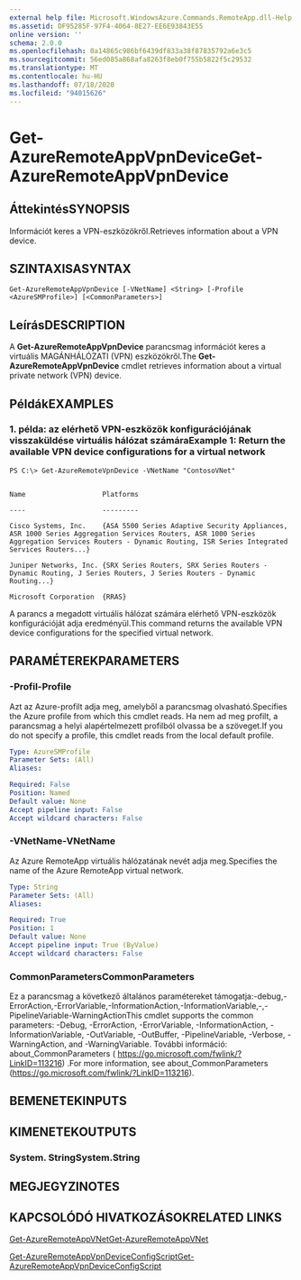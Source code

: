 ```yaml
---
external help file: Microsoft.WindowsAzure.Commands.RemoteApp.dll-Help.xml
ms.assetid: DF95285F-97F4-4064-8E27-EE6E93843E55
online version: ''
schema: 2.0.0
ms.openlocfilehash: 0a14865c986bf6439df833a38f87835792a6e3c5
ms.sourcegitcommit: 56ed085a868afa8263f8eb0f755b5822f5c29532
ms.translationtype: MT
ms.contentlocale: hu-HU
ms.lasthandoff: 07/18/2020
ms.locfileid: "94015626"
---
```

# <span data-ttu-id="0265f-101">Get-AzureRemoteAppVpnDevice</span><span class="sxs-lookup"><span data-stu-id="0265f-101">Get-AzureRemoteAppVpnDevice</span></span>

## <span data-ttu-id="0265f-102">Áttekintés</span><span class="sxs-lookup"><span data-stu-id="0265f-102">SYNOPSIS</span></span>
<span data-ttu-id="0265f-103">Információt keres a VPN-eszközökről.</span><span class="sxs-lookup"><span data-stu-id="0265f-103">Retrieves information about a VPN device.</span></span>

## <span data-ttu-id="0265f-104">SZINTAXISA</span><span class="sxs-lookup"><span data-stu-id="0265f-104">SYNTAX</span></span>

```
Get-AzureRemoteAppVpnDevice [-VNetName] <String> [-Profile <AzureSMProfile>] [<CommonParameters>]
```

## <span data-ttu-id="0265f-105">Leírás</span><span class="sxs-lookup"><span data-stu-id="0265f-105">DESCRIPTION</span></span>
<span data-ttu-id="0265f-106">A **Get-AzureRemoteAppVpnDevice** parancsmag információt keres a virtuális MAGÁNHÁLÓZATI (VPN) eszközökről.</span><span class="sxs-lookup"><span data-stu-id="0265f-106">The **Get-AzureRemoteAppVpnDevice** cmdlet retrieves information about a virtual private network (VPN) device.</span></span>

## <span data-ttu-id="0265f-107">Példák</span><span class="sxs-lookup"><span data-stu-id="0265f-107">EXAMPLES</span></span>

### <span data-ttu-id="0265f-108">1. példa: az elérhető VPN-eszközök konfigurációjának visszaküldése virtuális hálózat számára</span><span class="sxs-lookup"><span data-stu-id="0265f-108">Example 1: Return the available VPN device configurations for a virtual network</span></span>
```
PS C:\> Get-AzureRemoteVpnDevice -VNetName "ContosoVNet"


Name                   Platforms

----                   ---------

Cisco Systems, Inc.    {ASA 5500 Series Adaptive Security Appliances, ASR 1000 Series Aggregation Services Routers, ASR 1000 Series Aggregation Services Routers - Dynamic Routing, ISR Series Integrated Services Routers...} 

Juniper Networks, Inc. {SRX Series Routers, SRX Series Routers - Dynamic Routing, J Series Routers, J Series Routers - Dynamic Routing...} 

Microsoft Corporation  {RRAS}
```

<span data-ttu-id="0265f-109">A parancs a megadott virtuális hálózat számára elérhető VPN-eszközök konfigurációját adja eredményül.</span><span class="sxs-lookup"><span data-stu-id="0265f-109">This command returns the available VPN device configurations for the specified virtual network.</span></span>

## <span data-ttu-id="0265f-110">PARAMÉTEREK</span><span class="sxs-lookup"><span data-stu-id="0265f-110">PARAMETERS</span></span>

### <span data-ttu-id="0265f-111">-Profil</span><span class="sxs-lookup"><span data-stu-id="0265f-111">-Profile</span></span>
<span data-ttu-id="0265f-112">Azt az Azure-profilt adja meg, amelyből a parancsmag olvasható.</span><span class="sxs-lookup"><span data-stu-id="0265f-112">Specifies the Azure profile from which this cmdlet reads.</span></span>
<span data-ttu-id="0265f-113">Ha nem ad meg profilt, a parancsmag a helyi alapértelmezett profilból olvassa be a szöveget.</span><span class="sxs-lookup"><span data-stu-id="0265f-113">If you do not specify a profile, this cmdlet reads from the local default profile.</span></span>

```yaml
Type: AzureSMProfile
Parameter Sets: (All)
Aliases: 

Required: False
Position: Named
Default value: None
Accept pipeline input: False
Accept wildcard characters: False
```

### <span data-ttu-id="0265f-114">-VNetName</span><span class="sxs-lookup"><span data-stu-id="0265f-114">-VNetName</span></span>
<span data-ttu-id="0265f-115">Az Azure RemoteApp virtuális hálózatának nevét adja meg.</span><span class="sxs-lookup"><span data-stu-id="0265f-115">Specifies the name of the Azure RemoteApp virtual network.</span></span>

```yaml
Type: String
Parameter Sets: (All)
Aliases: 

Required: True
Position: 1
Default value: None
Accept pipeline input: True (ByValue)
Accept wildcard characters: False
```

### <span data-ttu-id="0265f-116">CommonParameters</span><span class="sxs-lookup"><span data-stu-id="0265f-116">CommonParameters</span></span>
<span data-ttu-id="0265f-117">Ez a parancsmag a következő általános paramétereket támogatja:-debug,-ErrorAction,-ErrorVariable,-InformationAction,-InformationVariable,-,-PipelineVariable-WarningAction</span><span class="sxs-lookup"><span data-stu-id="0265f-117">This cmdlet supports the common parameters: -Debug, -ErrorAction, -ErrorVariable, -InformationAction, -InformationVariable, -OutVariable, -OutBuffer, -PipelineVariable, -Verbose, -WarningAction, and -WarningVariable.</span></span> <span data-ttu-id="0265f-118">További információ: about_CommonParameters ( https://go.microsoft.com/fwlink/?LinkID=113216) .</span><span class="sxs-lookup"><span data-stu-id="0265f-118">For more information, see about_CommonParameters (https://go.microsoft.com/fwlink/?LinkID=113216).</span></span>

## <span data-ttu-id="0265f-119">BEMENETEK</span><span class="sxs-lookup"><span data-stu-id="0265f-119">INPUTS</span></span>

## <span data-ttu-id="0265f-120">KIMENETEK</span><span class="sxs-lookup"><span data-stu-id="0265f-120">OUTPUTS</span></span>

### <span data-ttu-id="0265f-121">System. String</span><span class="sxs-lookup"><span data-stu-id="0265f-121">System.String</span></span>

## <span data-ttu-id="0265f-122">MEGJEGYZI</span><span class="sxs-lookup"><span data-stu-id="0265f-122">NOTES</span></span>

## <span data-ttu-id="0265f-123">KAPCSOLÓDÓ HIVATKOZÁSOK</span><span class="sxs-lookup"><span data-stu-id="0265f-123">RELATED LINKS</span></span>

[<span data-ttu-id="0265f-124">Get-AzureRemoteAppVNet</span><span class="sxs-lookup"><span data-stu-id="0265f-124">Get-AzureRemoteAppVNet</span></span>](./Get-AzureRemoteAppVNet.md)

[<span data-ttu-id="0265f-125">Get-AzureRemoteAppVpnDeviceConfigScript</span><span class="sxs-lookup"><span data-stu-id="0265f-125">Get-AzureRemoteAppVpnDeviceConfigScript</span></span>](./Get-AzureRemoteAppVpnDeviceConfigScript.md)


